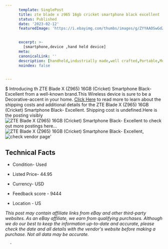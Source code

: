 ```yaml
---
      template: SinglePost
      title: zte blade x z965 16gb cricket smartphone black excellent
      status: Published
      date: '2023-02-12'
      featuredImage: 'https://i.ebayimg.com/thumbs/images/g/ZYYAAOSwGdZiqjhz/s-l225.jpg'
       

      excerpt: >-
        [smartphone,device ,hand held device]
      meta:
      canonicalLink: ''
      description: [handheld,industrially made,well crafted,Portable,Mobile,Compact,Convenient,Lightweight,Maneuverable,Man-portable,Miniature,Carriable,Hand-held,Light,Holdable,Transportable,Mobile device,Pocket-sized,On-the-go,Wireless,Cordless,Compact size,Convenient size, smartphone,device ,hand held device]
      noindex: false
      

---
```

$
      Introducing th ZTE Blade X (Z965) 16GB (Cricket) Smartphone Black- Excellent from a well-known brand.This Wireless device  is sure to be a Decorative-accent in your home. [Click Here](https://www.ebay.com/itm/255584224660?hash=item3b8201c594%3Ag%3AZYYAAOSwGdZiqjhz&mkevt=1&mkcid=1&mkrid=711-53200-19255-0&campid=%253CePNCampaignId%253E&customid=%253CreferenceId%253E&toolid=10049) to read more to learn about the shipping costs and additional details for the ZTE Blade X (Z965) 16GB (Cricket) Smartphone Black- Excellent. Shipping cost is undefined.Here is the posting visibly ![ZTE Blade X (Z965) 16GB (Cricket) Smartphone Black- Excellent](https://i.ebayimg.com/thumbs/images/g/ZYYAAOSwGdZiqjhz/s-l225.jpg) to check out more postings here... ![ZTE Blade X (Z965) 16GB (Cricket) Smartphone Black- Excellent](https://i.ebayimg.com/images/g/ZYYAAOSwGdZiqjhz/s-l1600.jpg), ![check vendor page](https://origin-galleryplus.ebayimg.com/ws/web/255584224660_2_0_1/225x225.jpg)'

      

 ## Technical Facts 



     
      

 - Condition- Used 


      

 - Listed Price- 44.95 


      

 - Currency- USD 


      

 - Feedback score - 9444 


      

 - Location - US 


      
      

 *_This post may contain affiliate links from eBay and other third-party websites. As an eBay affiliate, we earn from qualifying purchases. Although we do our best to keep the information up-to-date and accurate, please check the date and all details with the vendor's website before making a purchase. Not all data may be accurate._*




      -

